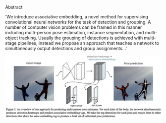 Abstract

'We introduce associative embedding, a novel method for
supervising convolutional neural networks for the task of
detection and grouping. A number of computer vision problems
can be framed in this manner including multi-person
pose estimation, instance segmentation, and multi-object
tracking. Usually the grouping of detections is achieved with
multi-stage pipelines, instead we propose an approach that
teaches a network to simultaneously output detections and
group assignments...'


![associative embedding](https://github.com/fandulu/paper-notes/blob/master/images/Associative%20Embedding.png)
